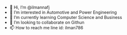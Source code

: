 - 👋 Hi, I’m @ilmannafj
- 👀 I’m interested in Automotive and Power Engineering
- 🌱 I’m currently learning Computer Science and Business
- 💞️ I’m looking to collaborate on Githun
- 📫 How to reach me line id: ilman786

<!---
ilmannafj/ilmannafj is a ✨ special ✨ repository because its `README.md` (this file) appears on your GitHub profile.
You can click the Preview link to take a look at your changes.
--->
